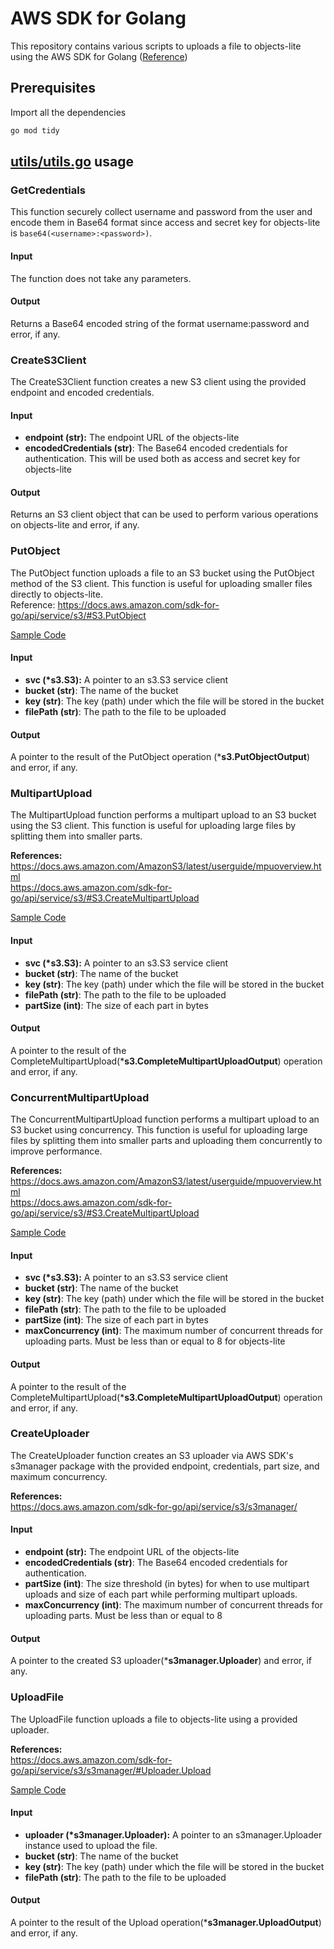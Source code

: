 # AWS SDK for Golang

This repository contains various scripts to uploads a file to objects-lite using the AWS SDK for Golang ([Reference](https://docs.aws.amazon.com/sdk-for-go/api/service/s3/))

## Prerequisites

Import all the dependencies

```bash
go mod tidy
```

## [utils/utils.go](./utils/utils.go) usage 
### GetCredentials
This function securely collect username and password from the user and encode them in Base64 format since access and secret key for objects-lite is `base64(<username>:<password>)`.  
#### Input
The function does not take any parameters.
#### Output
Returns a Base64 encoded string of the format username:password and error, if any.

### CreateS3Client
The CreateS3Client function creates a new S3 client using the provided endpoint and encoded credentials.
#### Input
- **endpoint (str):** The endpoint URL of the objects-lite
- **encodedCredentials (str)**: The Base64 encoded credentials for authentication. This will be used both as access and secret key for objects-lite
#### Output
Returns an S3 client object that can be used to perform various operations on objects-lite and error, if any.

### PutObject
The PutObject function uploads a file to an S3 bucket using the PutObject method of the S3 client. This function is useful for uploading smaller files directly to objects-lite.  
Reference: https://docs.aws.amazon.com/sdk-for-go/api/service/s3/#S3.PutObject  

[Sample Code](./examples/put-object.go)
#### Input
- **svc (\*s3.S3):** A pointer to an s3.S3 service client
- **bucket (str)**: The name of the bucket
- **key (str)**: The key (path) under which the file will be stored in the bucket
- **filePath (str)**: The path to the file to be uploaded
#### Output
A pointer to the result of the PutObject operation (***s3.PutObjectOutput**) and error, if any.

### MultipartUpload
The MultipartUpload function performs a multipart upload to an S3 bucket using the S3 client. This function is useful for uploading large files by splitting them into smaller parts.  

**References:**  
https://docs.aws.amazon.com/AmazonS3/latest/userguide/mpuoverview.html  
https://docs.aws.amazon.com/sdk-for-go/api/service/s3/#S3.CreateMultipartUpload  


[Sample Code](./examples/multipart-upload.go)
#### Input
- **svc (\*s3.S3):** A pointer to an s3.S3 service client
- **bucket (str)**: The name of the bucket
- **key (str)**: The key (path) under which the file will be stored in the bucket
- **filePath (str)**: The path to the file to be uploaded
- **partSize (int)**: The size of each part in bytes
#### Output
A pointer to the result of the CompleteMultipartUpload(***s3.CompleteMultipartUploadOutput**) operation and error, if any.

### ConcurrentMultipartUpload
The ConcurrentMultipartUpload function performs a multipart upload to an S3 bucket using concurrency. This function is useful for uploading large files by splitting them into smaller parts and uploading them concurrently to improve performance.  

**References:**  
https://docs.aws.amazon.com/AmazonS3/latest/userguide/mpuoverview.html  
https://docs.aws.amazon.com/sdk-for-go/api/service/s3/#S3.CreateMultipartUpload 

[Sample Code](./examples/concurrent-multipart-upload.go)
#### Input
- **svc (\*s3.S3):** A pointer to an s3.S3 service client
- **bucket (str)**: The name of the bucket
- **key (str)**: The key (path) under which the file will be stored in the bucket
- **filePath (str)**: The path to the file to be uploaded
- **partSize (int)**: The size of each part in bytes
- **maxConcurrency (int)**: The maximum number of concurrent threads for uploading parts. Must be less than or equal to 8 for objects-lite
#### Output
A pointer to the result of the CompleteMultipartUpload(***s3.CompleteMultipartUploadOutput**) operation and error, if any.

### CreateUploader
The CreateUploader function creates an S3 uploader via AWS SDK's s3manager package with the provided endpoint, credentials, part size, and maximum concurrency.  

**References:**  
https://docs.aws.amazon.com/sdk-for-go/api/service/s3/s3manager/ 
#### Input
- **endpoint (str):** The endpoint URL of the objects-lite
- **encodedCredentials (str)**: The Base64 encoded credentials for authentication.
- **partSize (int)**: The size threshold (in bytes) for when to use multipart uploads and size of each part while performing multipart uploads.
- **maxConcurrency (int)**: The maximum number of concurrent threads for uploading parts. Must be less than or equal to 8
#### Output
A pointer to the created S3 uploader(***s3manager.Uploader**) and error, if any.

### UploadFile
The UploadFile function uploads a file to objects-lite using a provided uploader.  

**References:**  
https://docs.aws.amazon.com/sdk-for-go/api/service/s3/s3manager/#Uploader.Upload 

[Sample Code](./examples/uploader.go)
#### Input
- **uploader (\*s3manager.Uploader):** A pointer to an s3manager.Uploader instance used to upload the file.
- **bucket (str)**: The name of the bucket
- **key (str)**: The key (path) under which the file will be stored in the bucket
- **filePath (str)**: The path to the file to be uploaded
#### Output
A pointer to the result of the Upload operation(***s3manager.UploadOutput**) and error, if any.